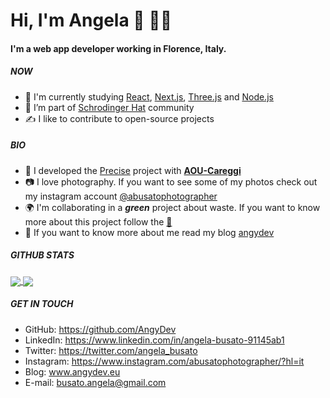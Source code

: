 # Hi, I'm Angela :wave: :woman_technologist:

#### I'm a web app developer working in Florence, Italy.

##### NOW 

- 🌱 I'm currently studying [React](https://reactjs.org/), [Next.js](https://nextjs.org/), [Three.js](https://threejs.org/) and [Node.js](https://nodejs.org/en)
- 👯 I’m part of [Schrodinger Hat](https://www.schrodinger-hat.it/) community
- :writing_hand: I like to contribute to open-source projects

##### BIO

- 🔭 I developed the [Precise](https://github.com/AngyDev/custom-3D) project with [**AOU-Careggi**](https://www.aou-careggi.toscana.it/internet/index.php?lang=it)
- :camera: I love photography. If you want to see some of my photos check out my instagram account [@abusatophotographer](https://www.instagram.com/abusatophotographer/)
- :earth_africa: I'm collaborating in a ***green*** project about waste. If you want to know more about this project follow the [:banana:](https://www.instagram.com/flashtrash__/)
- 📓 If you want to know more about me read my blog [angydev](www.angydev.eu)

##### GITHUB STATS
<a href="https://github.com/anuraghazra/github-readme-stats">
  <img align="center" src="https://github-readme-stats.vercel.app/api?username=AngyDev&show_icons=true&hide_rank=true&include_all_commits=true&hide_border=true&hide_title=true" />
</a>

<a href="https://github.com/anuraghazra/github-readme-stats">
  <img align="center" src="https://github-readme-stats.vercel.app/api/top-langs/?username=AngyDev&hide_progress=true&&include_all_commits=true&hide_border=true" />
</a>


##### GET IN TOUCH

- GitHub: https://github.com/AngyDev
- LinkedIn: https://www.linkedin.com/in/angela-busato-91145ab1
- Twitter: https://twitter.com/angela_busato
- Instagram: https://www.instagram.com/abusatophotographer/?hl=it
- Blog: www.angydev.eu
- E-mail: busato.angela@gmail.com
